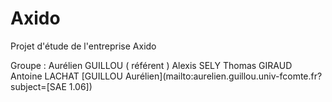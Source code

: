 # Axido
Projet d'étude de l'entreprise Axido


Groupe : 
Aurélien GUILLOU ( référent )
Alexis SELY
Thomas GIRAUD
Antoine LACHAT
[GUILLOU Aurélien](mailto:aurelien.guillou.univ-fcomte.fr?subject=[SAE 1.06]) 
